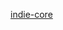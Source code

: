 [indie-core](https://raw.githubusercontent.com/indieprotocol/indie-core/master/README.md ':include')
